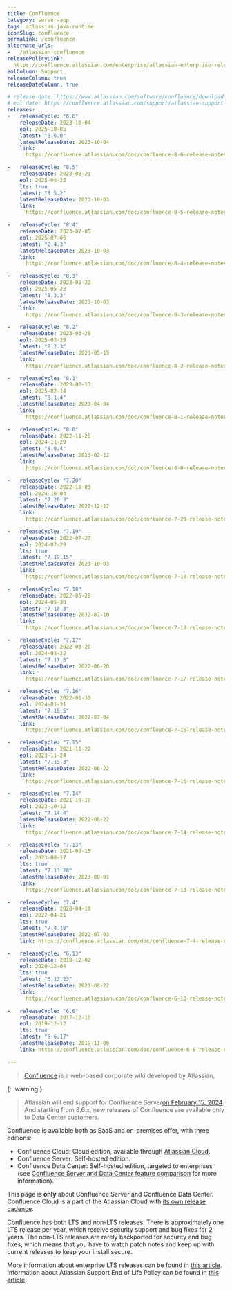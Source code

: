 ```yaml
---
title: Confluence
category: server-app
tags: atlassian java-runtime
iconSlug: confluence
permalink: /confluence
alternate_urls:
-   /atlassian-confluence
releasePolicyLink: 
  https://confluence.atlassian.com/enterprise/atlassian-enterprise-releases-948227420.html#LongTermSupportreleases-Policyanddetails
eolColumn: Support
releaseColumn: true
releaseDateColumn: true

# release date: https://www.atlassian.com/software/confluence/download-archives
# eol date: https://confluence.atlassian.com/support/atlassian-support-end-of-life-policy-201851003.html
releases:
-   releaseCycle: "8.6"
    releaseDate: 2023-10-04
    eol: 2025-10-05
    latest: "8.6.0"
    latestReleaseDate: 2023-10-04
    link: 
      https://confluence.atlassian.com/doc/confluence-8-6-release-notes-1289421595.html

-   releaseCycle: "8.5"
    releaseDate: 2023-08-21
    eol: 2025-08-22
    lts: true
    latest: "8.5.2"
    latestReleaseDate: 2023-10-03
    link: 
      https://confluence.atlassian.com/doc/confluence-8-5-release-notes-1252010185.html

-   releaseCycle: "8.4"
    releaseDate: 2023-07-05
    eol: 2025-07-06
    latest: "8.4.3"
    latestReleaseDate: 2023-10-03
    link: 
      https://confluence.atlassian.com/doc/confluence-8-4-release-notes-1251411547.html

-   releaseCycle: "8.3"
    releaseDate: 2023-05-22
    eol: 2025-05-23
    latest: "8.3.3"
    latestReleaseDate: 2023-10-03
    link: 
      https://confluence.atlassian.com/doc/confluence-8-3-release-notes-1236928237.html

-   releaseCycle: "8.2"
    releaseDate: 2023-03-28
    eol: 2025-03-29
    latest: "8.2.3"
    latestReleaseDate: 2023-05-15
    link: 
      https://confluence.atlassian.com/doc/confluence-8-2-release-notes-1216971744.html

-   releaseCycle: "8.1"
    releaseDate: 2023-02-13
    eol: 2025-02-14
    latest: "8.1.4"
    latestReleaseDate: 2023-04-04
    link: 
      https://confluence.atlassian.com/doc/confluence-8-1-release-notes-1206791873.html

-   releaseCycle: "8.0"
    releaseDate: 2022-11-28
    eol: 2024-11-29
    latest: "8.0.4"
    latestReleaseDate: 2023-02-12
    link: 
      https://confluence.atlassian.com/doc/confluence-8-0-release-notes-1127254402.html

-   releaseCycle: "7.20"
    releaseDate: 2022-10-03
    eol: 2024-10-04
    latest: "7.20.3"
    latestReleaseDate: 2022-12-12
    link: 
      https://confluence.atlassian.com/doc/confluence-7-20-release-notes-1142251039.html

-   releaseCycle: "7.19"
    releaseDate: 2022-07-27
    eol: 2024-07-28
    lts: true
    latest: "7.19.15"
    latestReleaseDate: 2023-10-03
    link: 
      https://confluence.atlassian.com/doc/confluence-7-19-release-notes-1141976784.html

-   releaseCycle: "7.18"
    releaseDate: 2022-05-28
    eol: 2024-05-30
    latest: "7.18.3"
    latestReleaseDate: 2022-07-10
    link: 
      https://confluence.atlassian.com/doc/confluence-7-18-release-notes-1115677302.html

-   releaseCycle: "7.17"
    releaseDate: 2022-03-20
    eol: 2024-03-22
    latest: "7.17.5"
    latestReleaseDate: 2022-06-20
    link: 
      https://confluence.atlassian.com/doc/confluence-7-17-release-notes-1108683391.html

-   releaseCycle: "7.16"
    releaseDate: 2022-01-30
    eol: 2024-01-31
    latest: "7.16.5"
    latestReleaseDate: 2022-07-04
    link: 
      https://confluence.atlassian.com/doc/confluence-7-16-release-notes-1087527591.html

-   releaseCycle: "7.15"
    releaseDate: 2021-11-22
    eol: 2023-11-24
    latest: "7.15.3"
    latestReleaseDate: 2022-06-22
    link: 
      https://confluence.atlassian.com/doc/confluence-7-16-release-notes-1087527591.html

-   releaseCycle: "7.14"
    releaseDate: 2021-10-10
    eol: 2023-10-12
    latest: "7.14.4"
    latestReleaseDate: 2022-06-22
    link: 
      https://confluence.atlassian.com/doc/confluence-7-14-release-notes-1063176411.html

-   releaseCycle: "7.13"
    releaseDate: 2021-08-15
    eol: 2023-08-17
    lts: true
    latest: "7.13.20"
    latestReleaseDate: 2023-08-01
    link: 
      https://confluence.atlassian.com/doc/confluence-7-13-release-notes-1044114085.html

-   releaseCycle: "7.4"
    releaseDate: 2020-04-18
    eol: 2022-04-21
    lts: true
    latest: "7.4.18"
    latestReleaseDate: 2022-07-03
    link: https://confluence.atlassian.com/doc/confluence-7-4-release-notes-994312218.html

-   releaseCycle: "6.13"
    releaseDate: 2018-12-02
    eol: 2020-12-04
    lts: true
    latest: "6.13.23"
    latestReleaseDate: 2021-08-22
    link: 
      https://confluence.atlassian.com/doc/confluence-6-13-release-notes-959288785.html

-   releaseCycle: "6.6"
    releaseDate: 2017-12-10
    eol: 2019-12-12
    lts: true
    latest: "6.6.17"
    latestReleaseDate: 2019-11-06
    link: https://confluence.atlassian.com/doc/confluence-6-6-release-notes-940116151.html

---
```


> [Confluence](https://www.atlassian.com/software/confluence) is a web-based corporate wiki
> developed by Atlassian.

{: .warning }
> Atlassian will end support for Confluence Server[on February 15, 2024](https://www.atlassian.com/migration/assess/journey-to-cloud).
> And starting from 8.6.x, new releases of Confluence are available only to Data Center customers.

Confluence is available both as SaaS and on-premises offer, with three editions:

- Confluence Cloud: Cloud edition, available through [Atlassian Cloud](https://www.atlassian.com/licensing/cloud).
- Confluence Server: Self-hosted edition.
- Confluence Data Center: Self-hosted edition, targeted to enterprises (see [Confluence Server and Data
  Center feature comparison](https://confluence.atlassian.com/conf85/confluence-server-and-data-center-feature-comparison-1283361452.html)
  for more information).

This page is **only** about Confluence Server and Confluence Data Center. Confluence Cloud is a part
of the Atlassian Cloud with [its own release cadence](https://confluence.atlassian.com/cloud/blog).

Confluence has both LTS and non-LTS releases. There is approximately one LTS release per year,
which receive security support and bug fixes for 2 years. The non-LTS releases are rarely backported
for security and bug fixes, which means that you have to watch patch notes and keep up with current
releases to keep your install secure.

More information about enterprise LTS releases can be found in 
[this article](https://www.atlassian.com/blog/enterprise/introducing-enterprise-releases).
Information about Atlassian Support End of Life Policy can be found in
[this article](https://confluence.atlassian.com/support/atlassian-support-end-of-life-policy-201851003.html).
